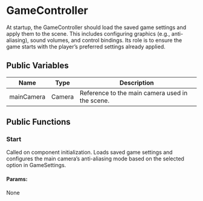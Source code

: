 # GameController
At startup, the GameController should load the saved game settings and apply them to the scene.
This includes configuring graphics (e.g., anti-aliasing), sound volumes, and control bindings.
Its role is to ensure the game starts with the player’s preferred settings already applied.

## Public Variables
| Name       | Type   | Description                                     |
|------------|--------|-------------------------------------------------|
| mainCamera | Camera | Reference to the main camera used in the scene. |


## Public Functions

### Start
Called on component initialization. Loads saved game settings and configures the main camera’s anti-aliasing mode based on the selected option in GameSettings.

#### Params:
None